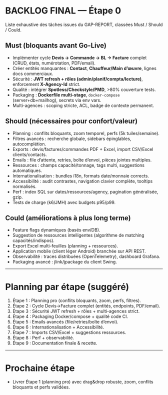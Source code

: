 # BACKLOG FINAL — Étape 0

Liste exhaustive des tâches issues du GAP-REPORT, classées Must / Should / Could.

## Must (bloquants avant Go-Live)
- Implémenter cycle **Devis → Commande → BL → Facture** complet (CRUD, états, numérotation, PDF/email). 
- Créer entités manquantes : **Contact**, **Chauffeur/Main d’œuvre**, lignes docs commerciaux.
- Sécurité : **JWT refresh + rôles (admin/planif/compta/lecture)**, enforcement **X-Agency-Id** strict. 
- Qualité : intégrer **Spotless/Checkstyle/PMD**, >80% couverture tests.
- Packaging : **Dockerfile multi-stage**, `docker-compose` (server+db+mailhog), secrets via env vars.
- Multi-agences : scoping stricte, ACL, badge de contexte permanent.

## Should (nécessaires pour confort/valeur)
- Planning : conflits bloquants, zoom temporel, perfs (5k tuiles/semaine).
- Filtres avancés : recherche globale, sidebars épinglables, autocomplétion. 
- Exports : devis/factures/commandes PDF + Excel, import CSV/Excel clients/contacts. 
- Emails : file d’attente, retries, boîte d’envoi, pièces jointes multiples. 
- Ressources : champs capacité/tonnage, tags multi, suggestions automatiques.
- Internationalisation : bundles i18n, formats date/monnaie corrects.
- Accessibilité : audit contrastes, navigation clavier complète, tooltips normalisés.
- Perf : index SQL sur dates/ressources/agency, pagination généralisée, gzip.
- Tests de charge (k6/JMH) avec budgets p95/p99.

## Could (améliorations à plus long terme)
- Feature flags dynamiques (basés env/DB). 
- Suggestion de ressources intelligentes (algorithme de matching capacités/indispos). 
- Export Excel multi-feuilles (planning + ressources). 
- Application mobile (client léger Android) branchée sur API REST. 
- Observabilité : traces distribuées (OpenTelemetry), dashboard Grafana.
- Packaging avancé : jlink/jpackage du client Swing.

---

# Planning par étape (suggéré)
1. Étape 1 : Planning pro (conflits bloquants, zoom, perfs, filtres). 
2. Étape 2 : Cycle Devis→Facture complet (entités, endpoints, PDF/email). 
3. Étape 3 : Sécurité JWT refresh + rôles + multi-agences strict. 
4. Étape 4 : Packaging Docker/compose + qualité code CI. 
5. Étape 5 : Emails avancés (file/retries/boîte d’envoi). 
6. Étape 6 : Internationalisation + Accessibilité. 
7. Étape 7 : Imports CSV/Excel + suggestions ressources. 
8. Étape 8 : Perf + observabilité. 
9. Étape 9 : Documentation finale & recette.

---

# Prochaine étape
- Livrer Étape 1 (planning pro) avec drag&drop robuste, zoom, conflits bloquants et perfs validées.

